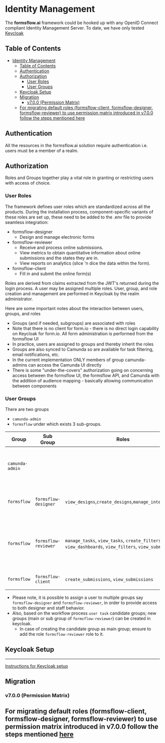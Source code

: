 # Identity Management
The **formsflow.ai** framework could be hooked up with any OpenID Connect compliant Identity Management Server. To date, we have only tested [Keycloak](https://github.com/keycloak/keycloak)

## Table of Contents
- [Identity Management](#identity-management)
  - [Table of Contents](#table-of-contents)
  - [Authentication](#authentication)
  - [Authorization](#authorization)
    - [User Roles](#user-roles)
    - [User Groups](#user-groups)
  - [Keycloak Setup](#keycloak-setup)
  - [Migration](#migration)
    - [v7.0.0 (Permission Matrix)](#v700-permission-matrix)
  - [For migrating default roles (formsflow-client, formsflow-designer, formsflow-reviewer) to use permission matrix introduced in v7.0.0 follow the steps mentioned here](#for-migrating-default-roles-formsflow-client-formsflow-designer-formsflow-reviewer-to-use-permission-matrix-introduced-in-v700-follow-the-steps-mentioned-here)

## Authentication
All the resources in the formsflow.ai solution require authentication i.e. users must be a member of a realm.
 
## Authorization
Roles and Groups together play a vital role in granting or restricting users with access of choice. 
### User Roles
The framework defines user roles which are standardized across all the products. During the installation process, component-specific variants of these roles are set up, these need to be added to the .env file to provide seamless integration:

- formsflow-designer  
  * Design and manage electronic forms
- formsflow-reviewer
  * Receive and process online submissions. 
  * View metrics to obtain quantitative information about online submissions and the states they are in.
  * View reports on analytics (slice 'n dice the data within the form).
- formsflow-client 
  * Fill in and submit the online form(s)
  
Roles are derived from claims extracted from the JWT's returned during the login process. A user may be assigned multiple roles. User, group, and role creation and management are performed in  Keycloak by the realm administrator. 

Here are some important notes about the interaction between users, groups, and roles

* Groups (and if needed, subgroups) are associated with roles
* Note that there is no client for form.io - there is no direct login capability on Keycloak for form.io. All form administration is performed from the formsflow UI
* In practice, users are assigned to groups and thereby inherit the roles
* Groups are also synced to Camunda so are available for task filtering, email notifications, etc.
* In the current implementation ONLY members of group camunda-admins can access the Camunda UI directly
* There is some "under-the-covers" authorization going on concerning access between the  formsflow UI, the formsflow API, and Camunda with the addition of audience mapping - basically allowing communication between components 

### User Groups
There are two groups
 * `camunda-admin`
 * `formsflow` under which exists 3 sub-groups.  
     
Group | Sub Group | Roles | Description |
--- | --- | --- | ---
`camunda-admin`| | |Able to administer Camunda directly and create new workflows
`formsflow`|`formsflow-designer` |`view_designs`,`create_designs`,`manage_integrations`|Able to design forms and publish for use.
`formsflow`|`formsflow-reviewer` |`manage_tasks`, `view_tasks`, `create_filters`, `view_dashboards`, `view_filters`, `view_submissions`|Able to access applications, tasks, metrics and Insight of formsflow UI
`formsflow`|`formsflow-client` |`create_submissions`, `view_submissions`|Able to access form fill-in only
     
* Please note, it is possible to assign a user to multiple groups say `formsflow-designer` and `formsflow-reviewer`, in order to provide access to both designer and staff behavior. 
* Also, based on the workflow process `user task` candidate groups; new groups (main or sub group of `formsflow-reviewer`) can be created in keycloak. 
  * In case of creating the candidate group as main group; ensure to add the role `formsflow-reviewer` role to it.

## Keycloak Setup
----------
[Instructions for Keycloak setup](./keycloak/README.md)

## Migration
### v7.0.0 (Permission Matrix)
For migrating default roles (formsflow-client, formsflow-designer, formsflow-reviewer) to use permission matrix introduced in v7.0.0 follow the steps mentioned [here](./migration/README.md)
- 
